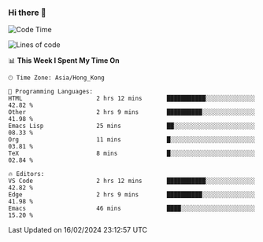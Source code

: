 ### Hi there 👋

<!--
**nicehiro/nicehiro** is a ✨ _special_ ✨ repository because its `README.md` (this file) appears on your GitHub profile.

Here are some ideas to get you started:

- 🔭 I’m currently working on ...
- 🌱 I’m currently learning ...
- 👯 I’m looking to collaborate on ...
- 🤔 I’m looking for help with ...
- 💬 Ask me about ...
- 📫 How to reach me: ...
- 😄 Pronouns: ...
- ⚡ Fun fact: ...
-->

<!--START_SECTION:waka-->
![Code Time](http://img.shields.io/badge/Code%20Time-229%20hrs%209%20mins-blue)

![Lines of code](https://img.shields.io/badge/From%20Hello%20World%20I%27ve%20Written-2.6%20million%20lines%20of%20code-blue)

📊 **This Week I Spent My Time On** 

```text
🕑︎ Time Zone: Asia/Hong_Kong

💬 Programming Languages: 
HTML                     2 hrs 12 mins       ███████████░░░░░░░░░░░░░░   42.82 % 
Other                    2 hrs 9 mins        ██████████░░░░░░░░░░░░░░░   41.98 % 
Emacs Lisp               25 mins             ██░░░░░░░░░░░░░░░░░░░░░░░   08.33 % 
Org                      11 mins             █░░░░░░░░░░░░░░░░░░░░░░░░   03.81 % 
TeX                      8 mins              █░░░░░░░░░░░░░░░░░░░░░░░░   02.84 % 

🔥 Editors: 
VS Code                  2 hrs 12 mins       ███████████░░░░░░░░░░░░░░   42.82 % 
Edge                     2 hrs 9 mins        ██████████░░░░░░░░░░░░░░░   41.98 % 
Emacs                    46 mins             ████░░░░░░░░░░░░░░░░░░░░░   15.20 % 
```


 Last Updated on 16/02/2024 23:12:57 UTC
<!--END_SECTION:waka-->
